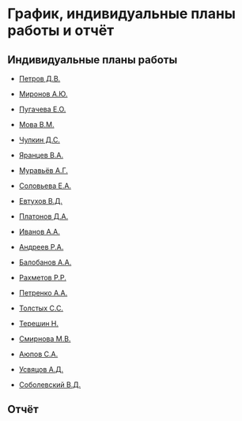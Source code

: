 # График, индивидуальные планы работы и отчёт

## Индивидуальные планы работы

- [Петров Д.В.](Petrov.md)


- [Миронов А.Ю.](Mironov.md)


- [Пугачева Е.О.](Pugacheva.md)


- [Мова В.М.]()


- [Чулкин Д.С.]()


- [Яранцев В.А.](Yarancev.md)


- [Муравьёв А.Г.](muraviov.md)


- [Соловьева Е.А.](Soloviova.md)


- [Евтухов В.Д.](Evtukhov.md)


- [Платонов Д.А.]()


- [Иванов А.А.]()


- [Андреев Р.А.](andreevrustem.md)


- [Балобанов А.А.](Balobanov.md)


- [Рахметов Р.Р.](Rakhmetov.md)


- [Петренко А.А.](petrenkoAA.md)


- [Толстых С.С.](Tolstyh.md)


- [Терешин Н.]()


- [Смирнова М.В.](Smirnova.md)


- [Аюпов С.А.]()


- [Усвяцов А.Д.]()


- [Соболевский В.Д.]()


## Отчёт


